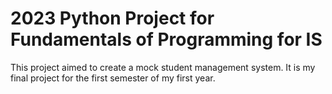 # 2023 Python Project for Fundamentals of Programming for IS
 This project aimed to create a mock student management system. It is my final project for the first semester of my first year.
